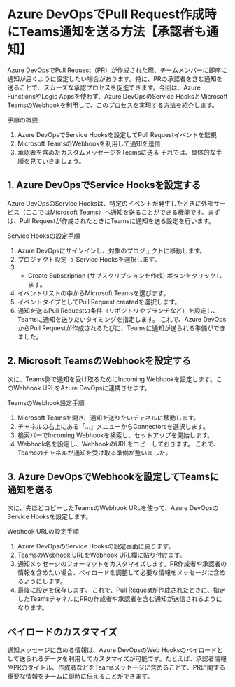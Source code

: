 # Azure DevOpsでPull Request作成時にTeams通知を送る方法【承認者も通知】

Azure DevOpsでPull Request（PR）が作成された際、チームメンバーに即座に通知が届くように設定したい場合があります。特に、PRの承認者を含む通知を送ることで、スムーズな承認プロセスを促進できます。今回は、Azure FunctionsやLogic Appsを使わず、Azure DevOpsのService HooksとMicrosoft TeamsのWebhookを利用して、このプロセスを実現する方法を紹介します。

手順の概要
1. Azure DevOpsでService Hooksを設定してPull Requestイベントを監視
1. Microsoft TeamsのWebhookを利用して通知を送信
1. 承認者を含めたカスタムメッセージをTeamsに送る
それでは、具体的な手順を見ていきましょう。

## 1. Azure DevOpsでService Hooksを設定する
Azure DevOpsのService Hooksは、特定のイベントが発生したときに外部サービス（ここではMicrosoft Teams）へ通知を送ることができる機能です。まずは、Pull Requestが作成されたときにTeamsに通知を送る設定を行います。

Service Hooksの設定手順
1. Azure DevOpsにサインインし、対象のプロジェクトに移動します。
1. プロジェクト設定 → Service Hooksを選択します。
1. + Create Subscription (サブスクリプションを作成) ボタンをクリックします。
1. イベントリストの中からMicrosoft Teamsを選びます。
1. イベントタイプとしてPull Request createdを選択します。
1. 通知を送るPull Requestの条件（リポジトリやブランチなど）を設定し、Teamsに通知を送りたいタイミングを指定します。
これで、Azure DevOpsからPull Requestが作成されるたびに、Teamsに通知が送られる準備ができました。

## 2. Microsoft TeamsのWebhookを設定する
次に、Teams側で通知を受け取るためにIncoming Webhookを設定します。このWebhook URLをAzure DevOpsに連携させます。

TeamsのWebhook設定手順
1. Microsoft Teamsを開き、通知を送りたいチャネルに移動します。
1. チャネルの右上にある「…」メニューからConnectorsを選択します。
1. 検索バーでIncoming Webhookを検索し、セットアップを開始します。
1. Webhook名を設定し、WebhookのURLをコピーしておきます。
これで、Teamsのチャネルが通知を受け取る準備が整いました。

## 3. Azure DevOpsでWebhookを設定してTeamsに通知を送る
次に、先ほどコピーしたTeamsのWebhook URLを使って、Azure DevOpsのService Hooksを設定します。

Webhook URLの設定手順
1. Azure DevOpsのService Hooksの設定画面に戻ります。
1. TeamsのWebhook URLをWebhook URL欄に貼り付けます。
1. 通知メッセージのフォーマットをカスタマイズします。PR作成者や承認者の情報を含めたい場合、ペイロードを調整して必要な情報をメッセージに含めるようにします。
1. 最後に設定を保存します。
これで、Pull Requestが作成されたときに、指定したTeamsチャネルにPRの作成者や承認者を含む通知が送信されるようになります。

## ペイロードのカスタマイズ
通知メッセージに含める情報は、Azure DevOpsのWeb Hooksのペイロードとして送られるデータを利用してカスタマイズが可能です。たとえば、承認者情報やPRのタイトル、作成者などをTeamsメッセージに含めることで、PRに関する重要な情報をチームに即時に伝えることができます。